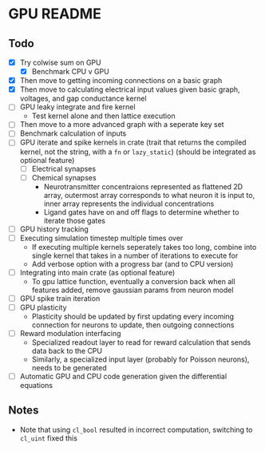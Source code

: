 # GPU README

## Todo

- [x] Try colwise sum on GPU
  - [x] Benchmark CPU v GPU
- [x] Then move to getting incoming connections on a basic graph
- [x] Then move to calculating electrical input values given basic graph, voltages, and gap conductance kernel
- [ ] GPU leaky integrate and fire kernel
  - Test kernel alone and then lattice execution
- [ ] Then move to a more advanced graph with a seperate key set
- [ ] Benchmark calculation of inputs
- [ ] GPU iterate and spike kernels in crate (trait that returns the compiled kernel, not the string, with a `fn` or `lazy_static`) (should be integrated as optional feature)
  - [ ] Electrical synapses
  - [ ] Chemical synapses
    - Neurotransmitter concentraions represented as flattened 2D array, outermost array corresponds to what neuron it is input to, inner array represents the individual concentrations
    - Ligand gates have on and off flags to determine whether to iterate those gates
- [ ] GPU history tracking
- [ ] Executing simulation timestep multiple times over
  - If executing multiple kernels seperately takes too long, combine into single kernel that takes in a number of iterations to execute for
  - Add verbose option with a progress bar (and to CPU version)
- [ ] Integrating into main crate (as optional feature)
  - To gpu lattice function, eventually a conversion back when all features added, remove gaussian params from neuron model
- [ ] GPU spike train iteration
- [ ] GPU plasticity
  - Plasticity should be updated by first updating every incoming connection for neurons to update, then outgoing connections
- [ ] Reward modulation interfacing
  - Specialized readout layer to read for reward calculation that sends data back to the CPU
  - Similarly, a specialized input layer (probably for Poisson neurons), needs to be generated
- [ ] Automatic GPU and CPU code generation given the differential equations

## Notes

- Note that using `cl_bool` resulted in incorrect computation, switching to `cl_uint` fixed this
